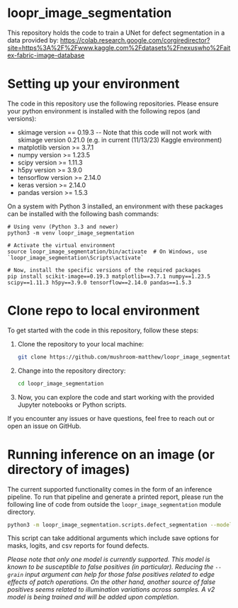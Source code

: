 # loopr_image_segmentation
This repository holds the code to train a UNet for defect segmentation in a data provided by: https://colab.research.google.com/corgiredirector?site=https%3A%2F%2Fwww.kaggle.com%2Fdatasets%2Fnexuswho%2Faitex-fabric-image-database

# Setting up your environment
The code in this repository use the following repositories. Please ensure your python environment is installed with the following repos (and versions):
- skimage version == 0.19.3  -- Note that this code will not work with skimage version 0.21.0 (e.g. in current (11/13/23) Kaggle environment)
- matplotlib version >= 3.7.1
- numpy version >= 1.23.5
- scipy version >= 1.11.3
- h5py version >= 3.9.0
- tensorflow version >= 2.14.0
- keras version >= 2.14.0
- pandas version >= 1.5.3

On a system with Python 3 installed, an environment with these packages can be installed with the following bash commands:
~~~~
# Using venv (Python 3.3 and newer)
python3 -m venv loopr_image_segmentation

# Activate the virtual environment
source loopr_image_segmentation/bin/activate  # On Windows, use `loopr_image_segmentation\Scripts\activate`

# Now, install the specific versions of the required packages
pip install scikit-image==0.19.3 matplotlib==3.7.1 numpy==1.23.5 scipy==1.11.3 h5py==3.9.0 tensorflow==2.14.0 pandas==1.5.3
~~~~

# Clone repo to local environment

To get started with the code in this repository, follow these steps:

1. Clone the repository to your local machine:

    ```bash
    git clone https://github.com/mushroom-matthew/loopr_image_segmentation.git
    ```

2. Change into the repository directory:

    ```bash
    cd loopr_image_segmentation
    ```

3. Now, you can explore the code and start working with the provided Jupyter notebooks or Python scripts.

If you encounter any issues or have questions, feel free to reach out or open an issue on GitHub.

# Running inference on an image (or directory of images)

The current supported functionality comes in the form of an inference pipeline. To run that pipeline and generate a printed report, please run the following line of code from outside the `loopr_image_segmentation` module directory.

~~~~bash
python3 -m loopr_image_segmentation.scripts.defect_segmentation --model {/absolute/path/to/}loopr_image_segementation/models/pretrained_model.h5 --image {/absolute/path/to/image/or/directory/of/images/such/as/}loopr_image_segmentation/data/sample_data/
~~~~

This script can take additional arguments which include save options for masks, logits, and csv reports for found defects.

*Please note that only one model is currently supported. This model is known to be susceptible to false positives (in particular). Reducing the `--grain` input argument can help for those false positives related to edge effects of patch operations. On the other hand, another source of false positives seems related to illumination variations across samples. A v2 model is being trained and will be added upon completion.*